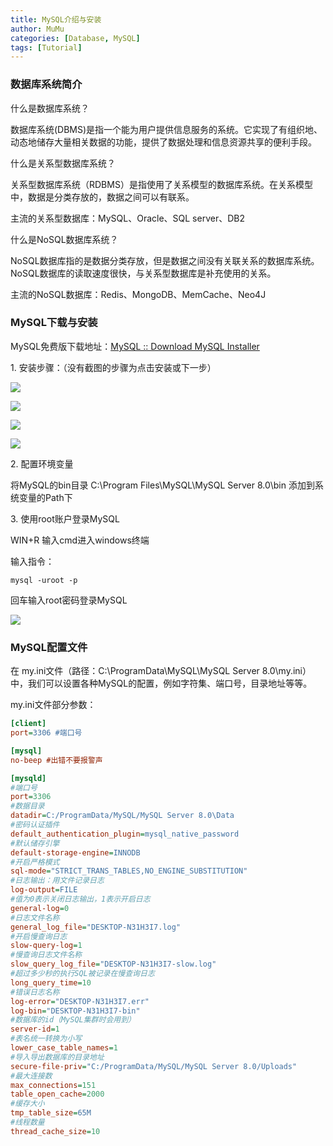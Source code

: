 ```yaml
---
title: MySQL介绍与安装
author: MuMu
categories: [Database, MySQL]
tags: [Tutorial]
---
```


### 数据库系统简介

什么是数据库系统？

数据库系统(DBMS)是指一个能为用户提供信息服务的系统。它实现了有组织地、动态地储存大量相关数据的功能，提供了数据处理和信息资源共享的便利手段。

什么是关系型数据库系统？

关系型数据库系统（RDBMS）是指使用了关系模型的数据库系统。在关系模型中，数据是分类存放的，数据之间可以有联系。

主流的关系型数据库：MySQL、Oracle、SQL server、DB2

什么是NoSQL数据库系统？

NoSQL数据库指的是数据分类存放，但是数据之间没有关联关系的数据库系统。NoSQL数据库的读取速度很快，与关系型数据库是补充使用的关系。

主流的NoSQL数据库：Redis、MongoDB、MemCache、Neo4J

### MySQL下载与安装

MySQL免费版下载地址：[MySQL :: Download MySQL Installer](https://dev.mysql.com/downloads/installer/)

1\. 安装步骤：（没有截图的步骤为点击安装或下一步）

![](https://blog.caowei.xyz/blog/Jw.png)

![](https://blog.caowei.xyz/blog/Jw-20.png)

![](https://blog.caowei.xyz/blog/Jw-21.png)

![](https://blog.caowei.xyz/blog/Jw-22.png)

2\. 配置环境变量

将MySQL的bin目录 C:\Program Files\MySQL\MySQL Server 8.0\bin 添加到系统变量的Path下

3\. 使用root账户登录MySQL

WIN+R 输入cmd进入windows终端

输入指令：

```shell
mysql -uroot -p
```

回车输入root密码登录MySQL

![](https://blog.caowei.xyz/blog/Jw-23.png)

### MySQL配置文件

在 my.ini文件（路径：C:\ProgramData\MySQL\MySQL Server 8.0\my.ini）中，我们可以设置各种MySQL的配置，例如字符集、端口号，目录地址等等。

my.ini文件部分参数：

```ini
[client]
port=3306 #端口号

[mysql]
no-beep #出错不要报警声

[mysqld]
#端口号
port=3306
#数据目录
datadir=C:/ProgramData/MySQL/MySQL Server 8.0\Data
#密码认证插件
default_authentication_plugin=mysql_native_password
#默认储存引擎
default-storage-engine=INNODB
#开启严格模式
sql-mode="STRICT_TRANS_TABLES,NO_ENGINE_SUBSTITUTION"
#日志输出：用文件记录日志
log-output=FILE
#值为0表示关闭日志输出，1表示开启日志
general-log=0
#日志文件名称
general_log_file="DESKTOP-N31H3I7.log"
#开启慢查询日志
slow-query-log=1
#慢查询日志文件名称
slow_query_log_file="DESKTOP-N31H3I7-slow.log"
#超过多少秒的执行SQL被记录在慢查询日志
long_query_time=10
#错误日志名称
log-error="DESKTOP-N31H3I7.err"
log-bin="DESKTOP-N31H3I7-bin"
#数据库的id（MySQL集群时会用到）
server-id=1
#表名统一转换为小写
lower_case_table_names=1
#导入导出数据库的目录地址
secure-file-priv="C:/ProgramData/MySQL/MySQL Server 8.0/Uploads"
#最大连接数
max_connections=151
table_open_cache=2000
#缓存大小
tmp_table_size=65M
#线程数量
thread_cache_size=10
```
